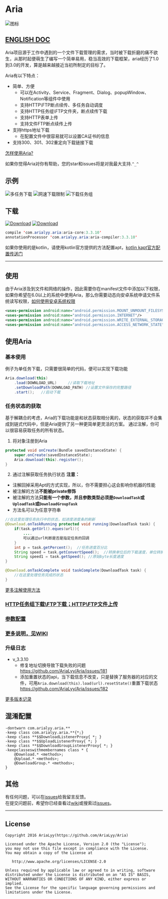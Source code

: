 # Aria
![图标](https://github.com/AriaLyy/DownloadUtil/blob/v_3.0/app/src/main/res/mipmap-hdpi/ic_launcher.png)</br>
## [ENGLISH DOC](https://github.com/AriaLyy/Aria/blob/master/ENGLISH_README.md)</br>
Aria项目源于工作中遇到的一个文件下载管理的需求，当时被下载折磨的痛不欲生，从那时起便萌生了编写一个简单易用，稳当高效的下载框架，aria经历了1.0到3.0的开发，算是越来越接近当初所制定的目标了。

Aria有以下特点：
 + 简单、方便
   - 可以在Activity、Service、Fragment、Dialog、popupWindow、Notification等组件中使用
   - 支持HTTP\FTP断点续传、多任务自动调度
   - 支持HTTP任务组\FTP文件夹，断点续传下载
   - 支持HTTP表单上传
   - 支持文件FTP断点续传上传
 + 支持https地址下载
   - 在配置文件中很容易就可以设置CA证书的信息
 + 支持300、301、302重定向下载链接下载
 
[怎样使用Aria?](#使用)

如果你觉得Aria对你有帮助，您的star和issues将是对我最大支持.`^_^`

## 示例
![多任务下载](https://github.com/AriaLyy/DownloadUtil/blob/master/img/download_img.gif)
![网速下载限制](https://github.com/AriaLyy/DownloadUtil/blob/master/img/max_speed.gif)
![下载任务组](https://github.com/AriaLyy/DownloadUtil/blob/master/img/download_group.gif)


## 下载
[![Download](https://api.bintray.com/packages/arialyy/maven/AriaApi/images/download.svg)](https://bintray.com/arialyy/maven/AriaApi/_latestVersion)
[![Download](https://api.bintray.com/packages/arialyy/maven/AriaCompiler/images/download.svg)](https://bintray.com/arialyy/maven/AriaCompiler/_latestVersion)
```java
compile 'com.arialyy.aria:aria-core:3.3.10'
annotationProcessor 'com.arialyy.aria:aria-compiler:3.3.10'
```
如果你使用的是kotlin，请使用kotlin官方提供的方法配置apt，[kotlin kapt官方配置传送门](https://www.kotlincn.net/docs/reference/kapt.html)

***
## 使用
由于Aria涉及到文件和网络的操作，因此需要你在manifest文件中添加以下权限，如果你希望在6.0以上的系统中使用Aria，那么你需要动态向安卓系统申请文件系统读写权限，[如何使用安卓系统权限](https://developer.android.com/training/permissions/index.html?hl=zh-cn)
```xml
<uses-permission android:name="android.permission.MOUNT_UNMOUNT_FILESYSTEMS"/>
<uses-permission android:name="android.permission.INTERNET"/>
<uses-permission android:name="android.permission.WRITE_EXTERNAL_STORAGE"/>
<uses-permission android:name="android.permission.ACCESS_NETWORK_STATE"/>
```

## 使用Aria
### 基本使用
例子为单任务下载，只需要很简单的代码，便可以实现下载功能
  ```java
  Aria.download(this)
      .load(DOWNLOAD_URL)     //读取下载地址
      .setDownloadPath(DOWNLOAD_PATH) //设置文件保存的完整路径
      .start();   //启动下载
  ```

### 任务状态的获取
基于解耦合的考虑，Aria的下载功能是和状态获取相分离的，状态的获取并不会集成到链式代码中，但是Aria提供了另一种更简单更灵活的方案。
通过注解，你可以很容易获取任务的所有状态。

1. 将对象注册到Aria
```java
protected void onCreate(Bundle savedInstanceState) {
    super.onCreate(savedInstanceState);
    Aria.download(this).register();
}
```

2. 通过注解获取任务执行状态
 **注意：**
 - 注解回掉采用Apt的方式实现，所以，你不需要担心这会影响你机器的性能
 - 被注解的方法**不能被private修饰**
 - 被注解的方法**只能有一个参数，并且参数类型必须是`DownloadTask`或`UploadTask`或`DownloadGroupTask`**
 - 方法名可以为任意字符串
 
```java
//在这里处理任务执行中的状态，如进度进度条的刷新
@Download.onTaskRunning protected void running(DownloadTask task) {
	if(task.getUrl().eques(url)){
		....
		可以通过url判断是否是指定任务的回调
	}
	int p = task.getPercent();	//任务进度百分比
    String speed = task.getConvertSpeed();	//转换单位后的下载速度，单位转换需要在配置文件中打开
   	String speed1 = task.getSpeed(); //原始byte长度速度
}

@Download.onTaskComplete void taskComplete(DownloadTask task) {
	//在这里处理任务完成的状态
}
```
[更多注解使用方法](https://github.com/AriaLyy/Aria/wiki/%E6%B3%A8%E8%A7%A3%E4%BD%BF%E7%94%A8)

### [HTTP任务组下载\FTP下载；HTTP\FTP文件上传](https://github.com/AriaLyy/Aria/wiki/Aria%E5%9F%BA%E6%9C%AC%E4%BD%BF%E7%94%A8)

### [参数配置](https://github.com/AriaLyy/Aria/wiki/Aria%E5%8F%82%E6%95%B0%E9%85%8D%E7%BD%AE)

### [更多说明，见WIKI](https://github.com/AriaLyy/Aria/wiki)

### 升级日志
+ v_3.3.10
     - 修复地址切换导致下载失败的问题 https://github.com/AriaLyy/Aria/issues/181
     - 添加重置状态的api，当下载信息不改变，只是替换了服务器的对应的文件，可用`Aria.download(this).load(url).resetState()`重置下载状态 https://github.com/AriaLyy/Aria/issues/182

[更多版本记录](https://github.com/AriaLyy/Aria/blob/master/DEV_LOG.md)

## 混淆配置
```
-dontwarn com.arialyy.aria.**
-keep class com.arialyy.aria.**{*;}
-keep class **$$DownloadListenerProxy{ *; }
-keep class **$$UploadListenerProxy{ *; }
-keep class **$$DownloadGroupListenerProxy{ *; }
-keepclasseswithmembernames class * {
    @Download.* <methods>;
    @Upload.* <methods>;
    @DownloadGroup.* <methods>;
}

```

## 其他
 有任何问题，可以在[issues](https://github.com/AriaLyy/Aria/issues)给我留言反馈。</br>
 在提交问题前，希望你已经查看过[wiki](https://github.com/AriaLyy/Aria/wiki)或搜索过[issues](https://github.com/AriaLyy/Aria/issues)。</br>

***

License
-------

    Copyright 2016 AriaLyy(https://github.com/AriaLyy/Aria)

    Licensed under the Apache License, Version 2.0 (the "License");
    you may not use this file except in compliance with the License.
    You may obtain a copy of the License at

       http://www.apache.org/licenses/LICENSE-2.0

    Unless required by applicable law or agreed to in writing, software
    distributed under the License is distributed on an "AS IS" BASIS,
    WITHOUT WARRANTIES OR CONDITIONS OF ANY KIND, either express or implied.
    See the License for the specific language governing permissions and
    limitations under the License.











